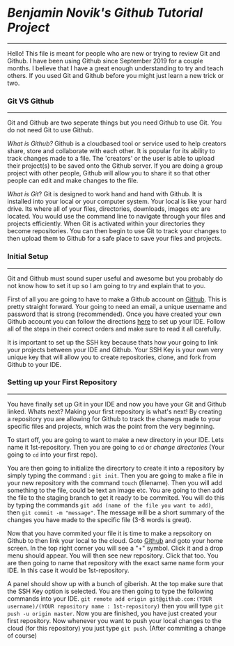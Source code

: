 # _Benjamin Novik's Github Tutorial Project_
---
Hello! This file is meant for people who are new or trying to review Git and Github. I have been using Github since September 2019 for a couple months. I believe that I have a great enough understanding to try and teach others. If you used Git and Github before you might just learn a new trick or two.  

### Git VS Github
___
Git and Github are two seperate things but you need Github to use Git. You do not need Git to use Github.  

_What is Github?_ Github is a cloudbased tool or service used to help creators share, store and collaborate with each other. It is popular for its ability to track changes made to a file. The 'creators' or the user is able to upload their project(s) to be saved onto the Github server. If you are doing a group project with other people, Github will allow you to share it so that other people can edit and make changes to the file.  

_What is Git_? Git is designed to work hand and hand with Github. It is installed into your local or your computer system. Your local is like your hard drive. Its where all of your files, directories, downloads, images etc are located. You would use the command line to navigate through your files and projects efficiently. When Git is activated within your directories they become repositories. You can then begin to use Git to track your changes to then upload them to Github for a safe place to save your files and projects.

### Initial Setup
___

Git and Github must sound super useful and awesome but you probably do not know how to set it up so I am going to try and explain that to you.  

First of all you are going to have to make a Github account on [Github](github.com/). This is pretty straight forward. Your going to need an email, a unique username and password that is strong (recommended). Once you have created your own Github account you can follow the directions [here](https://github.com/hstatsep/ide50) to set up your IDE. Follow all of the steps in their correct orders and make sure to read it all carefully.  

It is important to set up the SSH key because thats how your going to link your projects between your IDE and Github. Your SSH Key is your own very unique key that will allow you to create repositories, clone, and fork from Github to your IDE.

### Setting up your First Repository
___

You have finally set up Git in your IDE and now you have your Git and Github linked. Whats next? Making your first repository is what's next! By creating a repository you are allowing for Github to track the chanegs made to your specific files and projects, which was the point from the very beginning.  

To start off, you are going to want to make a new directory in your IDE. Lets name it 1st-repository. Then you are going to `cd` or _change directories_ (Your going to `cd` into your first repo).  

You are then going to initialize the direcrtory to create it into a repository by simply typing the command : `git init`. Then you are going to make a file in your new repository with the command `touch` (filename). Then you will add something to the file, could be text an image etc. You are going to then add the file to the staging branch to get it ready to be commited. You will do this by typing the commands `git add (name of the file you want to add)`, then `git commit -m "message"`. The message will be a short summary of the changes you have made to the specific file (3-8 words is great).  

Now that you have commited your file it is time to make a repsoitory on Github to then link your local to the cloud. Goto [Github](github.com/) and goto your home screen. In the top right corner you will see a "+" symbol. Click it and a drop menu should appear. You will then see new repository. Click that too. You are then going to name that repository with the exact same name form your IDE. In this case it would be 1st-repository.  

A panel should show up with a bunch of giberish. At the top make sure that the SSH Key option is selected. You are then going to type the following commands into your IDE. `git remote add origin git@github.com:(YOUR username)/(YOUR repository name : 1st-repository)` then you will type `git push -u origin master`. Now you are finished, you have just created your first repository. Now whenever you want to push your local changes to the cloud (for this repository) you just type `git push`. (After commiting a change of course)